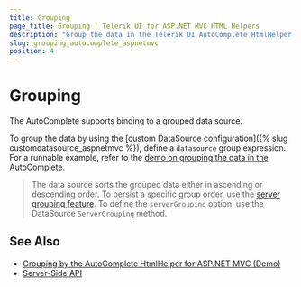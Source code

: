 ```yaml
---
title: Grouping
page_title: Grouping | Telerik UI for ASP.NET MVC HTML Helpers
description: "Group the data in the Telerik UI AutoComplete HtmlHelper for ASP.NET MVC."
slug: grouping_autocomplete_aspnetmvc
position: 4
---
```


# Grouping

The AutoComplete supports binding to a grouped data source.

To group the data by using the [custom DataSource configuration]({% slug customdatasource_aspnetmvc %}), define a `datasource` group expression. For a runnable example, refer to the [demo on grouping the data in the AutoComplete](http://demos.telerik.com/aspnet-mvc/autocomplete/grouping).

> The data source sorts the grouped data either in ascending or descending order. To persist a specific group order, use the [server grouping feature](http://docs.telerik.com/kendo-ui/api/javascript/data/datasource#configuration-serverGrouping). To define the `serverGrouping` option, use the DataSource `ServerGrouping` method.

## See Also

* [Grouping by the AutoComplete HtmlHelper for ASP.NET MVC (Demo)](http://demos.telerik.com/aspnet-mvc/autocomplete/grouping)
* [Server-Side API](/api/autocomplete)
